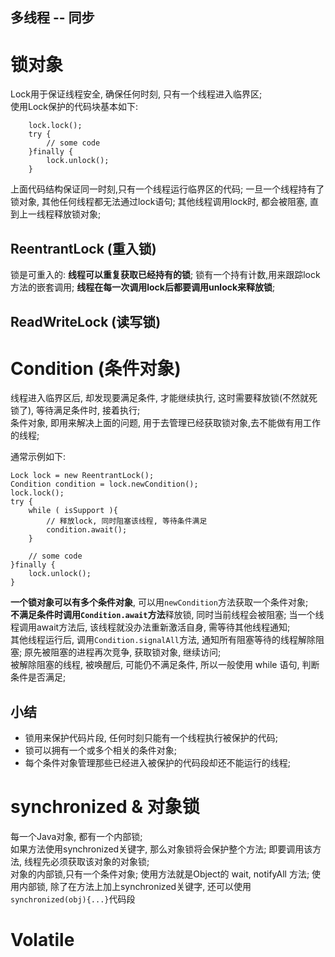 多线程 -- 同步
------------

# 锁对象
Lock用于保证线程安全, 确保任何时刻, 只有一个线程进入临界区;      
使用Lock保护的代码块基本如下:

        lock.lock();
        try {
            // some code
        }finally {
            lock.unlock();
        }

上面代码结构保证同一时刻,只有一个线程运行临界区的代码; 一旦一个线程持有了锁对象, 其他任何线程都无法通过lock语句; 其他线程调用lock时, 都会被阻塞, 直到上一线程释放锁对象;

## ReentrantLock (重入锁)
锁是可重入的: **线程可以重复获取已经持有的锁**;  锁有一个持有计数,用来跟踪lock方法的嵌套调用;  **线程在每一次调用lock后都要调用unlock来释放锁**;     

## ReadWriteLock (读写锁)

# Condition (条件对象)
线程进入临界区后, 却发现要满足条件, 才能继续执行, 这时需要释放锁(不然就死锁了), 等待满足条件时, 接着执行;     
条件对象, 即用来解决上面的问题, 用于去管理已经获取锁对象,去不能做有用工作的线程;  

通常示例如下:

    Lock lock = new ReentrantLock();
    Condition condition = lock.newCondition();
    lock.lock();
    try {
        while ( isSupport ){
            // 释放lock, 同时阻塞该线程, 等待条件满足
            condition.await();
        }

        // some code
    }finally {
        lock.unlock();
    }  

**一个锁对象可以有多个条件对象**, 可以用`newCondition`方法获取一个条件对象;     
**不满足条件时调用`Condition.await`方法**释放锁, 同时当前线程会被阻塞; 当一个线程调用await方法后, 该线程就没办法重新激活自身, 需等待其他线程通知;        
其他线程运行后, 调用`Condition.signalAll`方法, 通知所有阻塞等待的线程解除阻塞; 原先被阻塞的进程再次竞争, 获取锁对象, 继续访问;     
被解除阻塞的线程, 被唤醒后, 可能仍不满足条件, 所以一般使用 while 语句, 判断条件是否满足;       

## 小结
- 锁用来保护代码片段, 任何时刻只能有一个线程执行被保护的代码;
- 锁可以拥有一个或多个相关的条件对象;
- 每个条件对象管理那些已经进入被保护的代码段却还不能运行的线程;


# synchronized & 对象锁
每一个Java对象, 都有一个内部锁;     
如果方法使用synchronized关键字, 那么对象锁将会保护整个方法; 即要调用该方法, 线程先必须获取该对象的对象锁;    
对象的内部锁,只有一个条件对象; 使用方法就是Object的 wait, notifyAll 方法;
使用内部锁, 除了在方法上加上synchronized关键字, 还可以使用`synchronized(obj){...}`代码段

# Volatile
